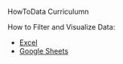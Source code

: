 HowToData Curriculumn

How to Filter and Visualize Data: 
* [Excel](https://github.com/timothychu99/HowToData/blob/main/Excel-HowToSortData.ipynb)
* [Google Sheets](https://github.com/timothychu99/HowToData/blob/main/GSheets-HowToSortData.ipynb)
